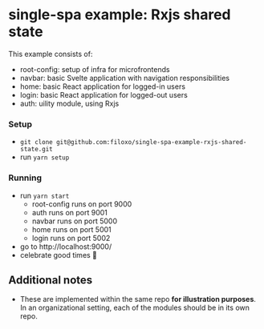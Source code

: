 # single-spa example: Rxjs shared state

This example consists of:

- root-config: setup of infra for microfrontends
- navbar: basic Svelte application with navigation responsibilities
- home: basic React application for logged-in users
- login: basic React application for logged-out users
- auth: uility module, using Rxjs

### Setup

- `git clone git@github.com:filoxo/single-spa-example-rxjs-shared-state.git`
- run `yarn setup`

### Running

- run `yarn start`
  - root-config runs on port 9000
  - auth runs on port 9001
  - navbar runs on port 5000
  - home runs on port 5001
  - login runs on port 5002
- go to http://localhost:9000/
- celebrate good times 🎉

## Additional notes

- These are implemented within the same repo **for illustration purposes**. In an organizational setting, each of the modules should be in its own repo.
